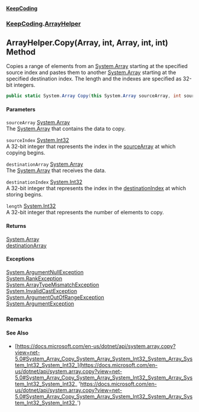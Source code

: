 #### [KeepCoding](index.md 'index')
### [KeepCoding](KeepCoding.md 'KeepCoding').[ArrayHelper](ArrayHelper.md 'KeepCoding.ArrayHelper')
## ArrayHelper.Copy(Array, int, Array, int, int) Method
Copies a range of elements from an [System.Array](https://docs.microsoft.com/en-us/dotnet/api/System.Array 'System.Array') starting at the specified source index and pastes them to another [System.Array](https://docs.microsoft.com/en-us/dotnet/api/System.Array 'System.Array') starting at the specified destination index. The length and the indexes are specified as 32-bit integers.  
```csharp
public static System.Array Copy(this System.Array sourceArray, int sourceIndex, System.Array destinationArray, int destinationIndex, int length);
```
#### Parameters
<a name='KeepCoding.ArrayHelper.Copy(System.Array.int.System.Array.int.int).sourceArray'></a>
`sourceArray` [System.Array](https://docs.microsoft.com/en-us/dotnet/api/System.Array 'System.Array')  
The [System.Array](https://docs.microsoft.com/en-us/dotnet/api/System.Array 'System.Array') that contains the data to copy.
  
<a name='KeepCoding.ArrayHelper.Copy(System.Array.int.System.Array.int.int).sourceIndex'></a>
`sourceIndex` [System.Int32](https://docs.microsoft.com/en-us/dotnet/api/System.Int32 'System.Int32')  
A 32-bit integer that represents the index in the [sourceArray](ArrayHelper.Copy.gbop6QHakxKenWZ9eRGugg.md#KeepCoding.ArrayHelper.Copy(System.Array.int.System.Array.int.int).sourceArray 'KeepCoding.ArrayHelper.Copy(System.Array, int, System.Array, int, int).sourceArray') at which copying begins.
  
<a name='KeepCoding.ArrayHelper.Copy(System.Array.int.System.Array.int.int).destinationArray'></a>
`destinationArray` [System.Array](https://docs.microsoft.com/en-us/dotnet/api/System.Array 'System.Array')  
The [System.Array](https://docs.microsoft.com/en-us/dotnet/api/System.Array 'System.Array') that receives the data.
  
<a name='KeepCoding.ArrayHelper.Copy(System.Array.int.System.Array.int.int).destinationIndex'></a>
`destinationIndex` [System.Int32](https://docs.microsoft.com/en-us/dotnet/api/System.Int32 'System.Int32')  
A 32-bit integer that represents the index in the [destinationIndex](ArrayHelper.Copy.gbop6QHakxKenWZ9eRGugg.md#KeepCoding.ArrayHelper.Copy(System.Array.int.System.Array.int.int).destinationIndex 'KeepCoding.ArrayHelper.Copy(System.Array, int, System.Array, int, int).destinationIndex') at which storing begins.
  
<a name='KeepCoding.ArrayHelper.Copy(System.Array.int.System.Array.int.int).length'></a>
`length` [System.Int32](https://docs.microsoft.com/en-us/dotnet/api/System.Int32 'System.Int32')  
A 32-bit integer that represents the number of elements to copy.
  
#### Returns
[System.Array](https://docs.microsoft.com/en-us/dotnet/api/System.Array 'System.Array')  
[destinationArray](ArrayHelper.Copy.gbop6QHakxKenWZ9eRGugg.md#KeepCoding.ArrayHelper.Copy(System.Array.int.System.Array.int.int).destinationArray 'KeepCoding.ArrayHelper.Copy(System.Array, int, System.Array, int, int).destinationArray')
#### Exceptions
[System.ArgumentNullException](https://docs.microsoft.com/en-us/dotnet/api/System.ArgumentNullException 'System.ArgumentNullException')  
[System.RankException](https://docs.microsoft.com/en-us/dotnet/api/System.RankException 'System.RankException')  
[System.ArrayTypeMismatchException](https://docs.microsoft.com/en-us/dotnet/api/System.ArrayTypeMismatchException 'System.ArrayTypeMismatchException')  
[System.InvalidCastException](https://docs.microsoft.com/en-us/dotnet/api/System.InvalidCastException 'System.InvalidCastException')  
[System.ArgumentOutOfRangeException](https://docs.microsoft.com/en-us/dotnet/api/System.ArgumentOutOfRangeException 'System.ArgumentOutOfRangeException')  
[System.ArgumentException](https://docs.microsoft.com/en-us/dotnet/api/System.ArgumentException 'System.ArgumentException')  
### Remarks
#### See Also
- [https://docs.microsoft.com/en-us/dotnet/api/system.array.copy?view=net-5.0#System_Array_Copy_System_Array_System_Int32_System_Array_System_Int32_System_Int32_](https://docs.microsoft.com/en-us/dotnet/api/system.array.copy?view=net-5.0#System_Array_Copy_System_Array_System_Int32_System_Array_System_Int32_System_Int32_ 'https://docs.microsoft.com/en-us/dotnet/api/system.array.copy?view=net-5.0#System_Array_Copy_System_Array_System_Int32_System_Array_System_Int32_System_Int32_')

